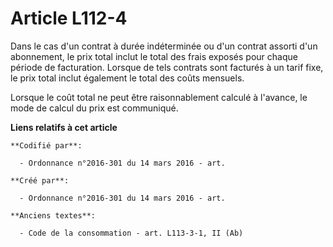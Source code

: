 # Article L112-4

Dans le cas d'un contrat à durée indéterminée ou d'un contrat assorti d'un abonnement, le prix total inclut le total des
frais exposés pour chaque période de facturation. Lorsque de tels contrats sont facturés à un tarif fixe, le prix total
inclut également le total des coûts mensuels.

Lorsque le coût total ne peut être raisonnablement calculé à l'avance, le mode de calcul du prix est communiqué.

**Liens relatifs à cet article**

	**Codifié par**:

	  - Ordonnance n°2016-301 du 14 mars 2016 - art.

	**Créé par**:

	  - Ordonnance n°2016-301 du 14 mars 2016 - art.

	**Anciens textes**:

	  - Code de la consommation - art. L113-3-1, II (Ab)
